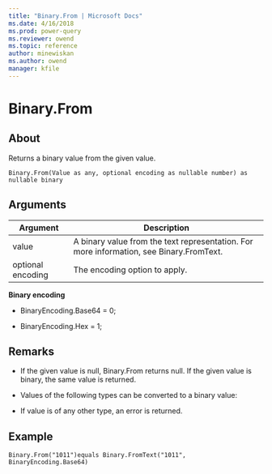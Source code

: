 ```yaml
---
title: "Binary.From | Microsoft Docs"
ms.date: 4/16/2018
ms.prod: power-query
ms.reviewer: owend
ms.topic: reference
author: minewiskan
ms.author: owend
manager: kfile
---
```

# Binary.From

  
## About  
Returns a binary value from the given value.  
  
```  
Binary.From(Value as any, optional encoding as nullable number) as nullable binary  
```  
  
## Arguments  
  
|Argument|Description|  
|------------|---------------|  
|value|A binary value from the text representation. For more information, see Binary.FromText.|  
|optional encoding|The encoding option to apply.|  
  
**Binary encoding**  
  
-   BinaryEncoding.Base64 = 0;  
  
-   BinaryEncoding.Hex = 1;  
  
## <a name="__toc360789856"></a>Remarks  
  
-   If the given value is null, Binary.From returns null.  If the given value is binary, the same value is returned.  
  
-   Values of the following types can be converted to a binary value:  
  
-   If value is of any other type, an error is returned.  
  
## Example  
  
```  
Binary.From("1011")equals Binary.FromText("1011", BinaryEncoding.Base64)  
```  
